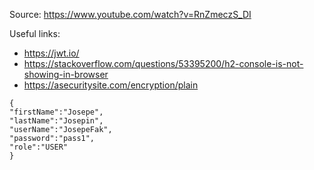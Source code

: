 Source: https://www.youtube.com/watch?v=RnZmeczS_DI

Useful links: 
* https://jwt.io/
* https://stackoverflow.com/questions/53395200/h2-console-is-not-showing-in-browser
* https://asecuritysite.com/encryption/plain

``` 
{
"firstName":"Josepe",
"lastName":"Josepin",
"userName":"JosepeFak",
"password":"pass1",
"role":"USER"
}   
```



